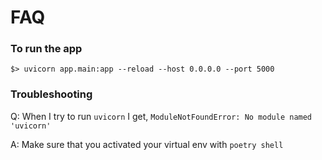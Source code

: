 # FAQ

### To run the app

```shell
$> uvicorn app.main:app --reload --host 0.0.0.0 --port 5000
```

### Troubleshooting

Q: When I try to run `uvicorn` I get, `ModuleNotFoundError: No module named 'uvicorn'`

A: Make sure that you activated your virtual env with `poetry shell`
